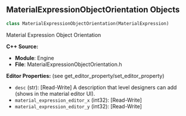 ## MaterialExpressionObjectOrientation Objects

```python
class MaterialExpressionObjectOrientation(MaterialExpression)
```

Material Expression Object Orientation

**C++ Source:**

- **Module**: Engine
- **File**: MaterialExpressionObjectOrientation.h

**Editor Properties:** (see get_editor_property/set_editor_property)

- ``desc`` (str):  [Read-Write] A description that level designers can add (shows in the material editor UI).
- ``material_expression_editor_x`` (int32):  [Read-Write]
- ``material_expression_editor_y`` (int32):  [Read-Write]

<a id="unreal.MaterialExpressionObjectPositionWS"></a>